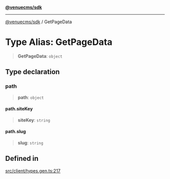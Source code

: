 [**@venuecms/sdk**](../README.md)

***

[@venuecms/sdk](../README.md) / GetPageData

# Type Alias: GetPageData

> **GetPageData**: `object`

## Type declaration

### path

> **path**: `object`

#### path.siteKey

> **siteKey**: `string`

#### path.slug

> **slug**: `string`

## Defined in

[src/client/types.gen.ts:217](https://github.com/venuecms/sdk/blob/7823693df03580df710c62ba3b43e869f9979148/src/client/types.gen.ts#L217)
